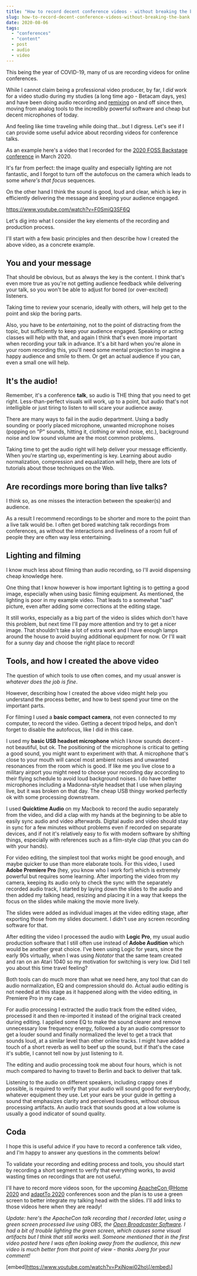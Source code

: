 ```yaml
---
title: "How to record decent conference videos - without breaking the bank!"
slug: how-to-record-decent-conference-videos-without-breaking-the-bank
date: 2020-08-06
tags: 
  - "conferences"
  - "content"
  - post
  - audio
  - video
---
```


This being the year of COVID-19, many of us are recording videos for online conferences.

While I cannot claim being a professional video producer, by far, I _did_ work for a video studio during my studies (a long time ago - Betacam days, yes) and have been doing audio recording and [remixing](https://metapop.com/bertrand-delacretaz) on and off since then, moving from analog tools to the incredibly powerful software and cheap but decent microphones of today.

And feeling like time traveling while doing that...but I digress. Let's see if I can provide some useful advice about recording videos for conference talks.

As an example here's a video that I recorded for the [2020 FOSS Backstage conference](https://20.foss-backstage.de/session/how-convince-your-left-brain-or-manager-follow-open-source-path-your-right-brain-desires) in March 2020.

It's far from perfect: the image quality and especially lighting are not fantastic, and I forgot to turn off the autofocus on the camera which leads to some _where's that focus_ sequences.

On the other hand I think the sound is good, loud and clear, which is key in efficiently delivering the message and keeping your audience engaged.

https://www.youtube.com/watch?v=F0SmiQ3SF6Q

Let's dig into what I consider the key elements of the recording and production process.

I'll start with a few basic principles and then describe how I created the above video, as a concrete example.

## You and your message

That should be obvious, but as always the key is the content. I think that's even more true as you're not getting audience feedback while delivering your talk, so you won't be able to adjust for bored (or over-excited) listeners.

Taking time to review your scenario, ideally with others, will help get to the point and skip the boring parts.

Also, you have to be _entertaining_, not to the point of distracting from the topic, but sufficiently to keep your audience engaged. Speaking or acting classes will help with that, and again I think that's even more important when recording your talk in advance. It's a bit hard when you're alone in your room recording this, you'll need some mental projection to imagine a happy audience and smile to them. Or get an actual audience if you can, even a small one will help.

## It's the audio!

Remember, it's a conference **talk**, so audio is THE thing that you need to get right. Less-than-perfect visuals will work, up to a point, but audio that's not intelligible or just tiring to listen to will scare your audience away.

There are many ways to fail in the audio department. Using a badly sounding or poorly placed microphone, unwanted microphone noises (popping on "P" sounds, hitting it, clothing or wind noise, etc.), background noise and low sound volume are the most common problems.

Taking time to get the audio right will help deliver your message efficiently. When you're starting up, experimenting is key. Learning about audio normalization, compression and equalization will help, there are lots of tutorials about those techniques on the Web.

## Are recordings more boring than live talks?

I think so, as one misses the interaction between the speaker(s) and audience.

As a result I recommend recordings to be shorter and more to the point than a live talk would be. I often get bored watching talk recordings from conferences, as without the interactions and liveliness of a room full of people they are often way less entertaining.

## Lighting and filming

I know much less about filming than audio recording, so I'll avoid dispensing cheap knowledge here.

One thing that I know however is how important lighting is to getting a good image, especially when using basic filming equipment. As mentioned, the lighting is poor in my example video. That leads to a somewhat "sad" picture, even after adding some corrections at the editing stage.

It still works, especially as a big part of the video is slides which don't have this problem, but next time I'll pay more attention and try to get a nicer image. That shouldn't take a lot of extra work and I have enough lamps around the house to avoid buying additional equipment for now. Or I'll wait for a sunny day and choose the right place to record!

## Tools, and how I created the above video

The question of which tools to use often comes, and my usual answer is _whatever does the job is fine_.

However, describing how I created the above video might help you understand the process better, and how to best spend your time on the important parts.

For filming I used a **basic compact camera**, not even connected to my computer, to record the video. Getting a decent tripod helps, and don't forget to disable the autofocus, like I did in this case.

I used my **basic USB headset microphone** which I know sounds decent - not beautiful, but ok. The positioning of the microphone is critical to getting a good sound, you might want to experiment with that. A microphone that's close to your mouth will cancel most ambient noises and unwanted resonances from the room which is good. If like me you live close to a military airport you might need to choose your recording day according to their flying schedule to avoid loud background noises. I do have better microphones including a Madonna-style headset that I use when playing live, but it was broken on that day. The cheap USB thingy worked perfectly ok with some processing downstream.

I used **Quicktime Audio** on my Macbook to record the audio separately from the video, and did a clap with my hands at the beginning to be able to easily sync audio and video afterwards. Digital audio and video should stay in sync for a few minutes without problems even if recorded on separate devices, and if not it's relatively easy to fix with modern software by shifting things, especially with references such as a film-style clap (that you can do with your hands).

For video editing, the simplest tool that works might be good enough, and maybe quicker to use than more elaborate tools. For this video, I used **Adobe Premiere Pro** (hey, you know who I work for!) which is extremely powerful but requires some learning. After importing the video from my camera, keeping its audio only to check the sync with the separately recorded audio track, I started by laying down the slides to the audio and then added my talking head, resizing and placing it in a way that keeps the focus on the slides while making the movie more lively.

The slides were added as individual images at the video editing stage, after exporting those from my slides document. I didn't use any screen recording software for that.

After editing the video I processed the audio with **Logic Pro**, my usual audio production software that I still often use instead of **Adobe Audition** which would be another great choice. I've been using Logic for years, since the early 90s virtually, when I was using _Notator_ that the same team created and ran on an Atari 1040 so my motivation for switching is very low. Did I tell you about this time travel feeling?

Both tools can do much more than what we need here, any tool that can do audio normalization, EQ and compression should do. Actual audio editing is not needed at this stage as it happened along with the video editing, in Premiere Pro in my case.

For audio processing I extracted the audio track from the edited video, processed it and then re-imported it instead of the original track created during editing. I applied some EQ to make the sound clearer and remove unnecessary low frequency energy, followed a by an audio compressor to get a louder sound and finally normalized the level to get a track that sounds loud, at a similar level than other online tracks. I might have added a touch of a short reverb as well to beef up the sound, but if that's the case it's subtle, I cannot tell now by just listening to it.

The editing and audio processing took me about four hours, which is not much compared to having to travel to Berlin and back to deliver that talk.

Listening to the audio on different speakers, including crappy ones if possible, is required to verify that your audio will sound good for everybody, whatever equipment they use. Let your ears be your guide in getting a sound that emphasizes clarity and perceived loudness, without obvious processing artifacts. An audio track that sounds good at a low volume is usually a good indicator of sound quality.

## Coda

I hope this is useful advice if you have to record a conference talk video, and I'm happy to answer any questions in the comments below!

To validate your recording and editing process and tools, you should start by recording a short segment to verify that everything works, to avoid wasting times on recordings that are not useful.

I'll have to record more videos soon, for the upcoming [ApacheCon @Home 2020](https://www.apachecon.com/acna2020/) and [adaptTo 2020](https://adapt.to/) conferences soon and the plan is to use a green screen to better integrate my talking head with the slides. I'll add links to those videos here when they are ready!

_Update: here's the ApacheCon talk recording that I recorded later, using a green screen processed live using OBS, the [Open Broadcaster Software](https://obsproject.com). I had a bit of trouble lighting the green screen, which causes some visual artifacts but I think that still works well. Someone mentioned that in the first video posted here I was often looking away from the audience, this new video is much better from that point of view - thanks Joerg for your comment!_

\[embed\]https://www.youtube.com/watch?v=PxjNowi02ho\[/embed\]
